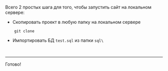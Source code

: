 Всего 2 простых шага для того, чтобы запустить сайт на локальном сервере:
<br>
- Скопировать проект в любую папку на локальном сервере
```
    git clone
```
- Импортировать БД `test.sql` из папки `sql\`
<br>
<hr>
Готово!

